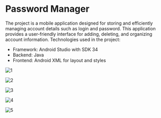 # Password Manager
The project is a mobile application designed for storing and efficiently managing account details such as login and password. This application provides a user-friendly interface for adding, deleting, and organizing account information. Technologies used in the project:
- Framework: Android Studio with SDK 34
- Backend: Java
- Frontend: Android XML for layout and styles

![1](https://github.com/karoldziadkowiec/PasswordManager/blob/main/photos/1.png)

![2](https://github.com/karoldziadkowiec/PasswordManager/blob/main/photos/2.png)

![3](https://github.com/karoldziadkowiec/PasswordManager/blob/main/photos/3.png)

![4](https://github.com/karoldziadkowiec/PasswordManager/blob/main/photos/4.png)

![5](https://github.com/karoldziadkowiec/PasswordManager/blob/main/photos/5.png)
